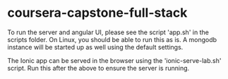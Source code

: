 # coursera-capstone-full-stack

To run the server and angular UI, please see the script 'app.sh' in the scripts folder. On Linux, you should be able to run this as is. A mongodb instance will be started up as well using the default settings.

The Ionic app can be served in the browser using the 'ionic-serve-lab.sh' script. Run this after the above to ensure the server is running.
